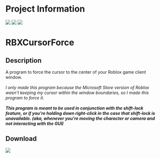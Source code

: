 # Project Information
[![](https://img.shields.io/badge/.NET_Framework-4.8-blue)](https://dotnet.microsoft.com/en-us/download/dotnet-framework/net48)
[![](https://img.shields.io/badge/build-passing-seagreen)](#)
[![](https://img.shields.io/badge/status-stopped-red)](#)

# RBXCursorForce
## Description
A program to force the cursor to the center of your Roblox game client window.<br><br>
*I only made this program because the Microsoft Store version of Roblox wasn't keeping my cursor within the window boundaries, so I made this program to force it.*<br><br>
***This program is meant to be used in conjunction with the shift-lock feature, or if you're holding down right-click in the case that shift-lock is unavailable. (aka, whenever you're moving the character or camera and not interacting with the GUI)***

## Download
[![](https://img.shields.io/badge/download-RBXCursorForce.zip-red)](https://github.com/Lexz-08/RBXCursorForce/releases/download/latest/RBXCursorForce.zip)
